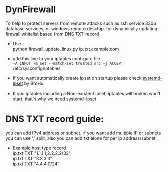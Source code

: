 # DynFirewall
To help to protect servers from remote attacks  such as ssh service 3306 database services, or windows remote desktop.
for dynamically updating firewall whitelist based from DNS TXT record


- Use  
python firewall_update_linux.py ip.txt.example.com

- add this line to your iptables configure file  
`-A INPUT -m set --match-set trusted src -j ACCEPT`  
/etc/sysconfig/iptables

- If you want automatically create ipset on startup please check [systemd-ipset](https://github.com/BroHui/systemd-ipset-service) by BroHui   
- If you iptables including a Non-existent ipset, iptables will broken won't start, that's why we need systemd-ipset

# DNS TXT record guide:
you can add IPv4 address or subnet. if you want add multiple IP or subnets you can use ',' split, also you can add txt alone for per ip address/subnet 
- Example
host     type  record  
ip.txt   TXT   "1.1.1.1,2.2.2.2/32"  
ip.txt   TXT   "3.3.3.3"  
ip.txt   TXT   "4.4.4.0/24"  
